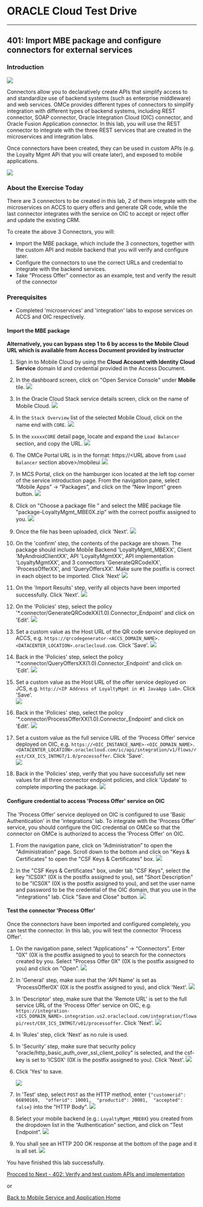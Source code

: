 
# ORACLE Cloud Test Drive #
-----
## 401: Import MBE package and configure connectors for external services ##

### Introduction ###
![](../common/images/mobile/402-Connectors_Overview.png)

Connectors allow you to declaratively create APIs that simplify access to and standardize use of backend systems (such as enterprise middleware) and web services. OMCe provides different types of connectors to simplify integration with different types of backend systems, including REST connector, SOAP connector, Oracle Integration Cloud (OIC) connector, and Oracle Fusion Application connector. In this lab, you will use the REST connector to integrate with the three REST services that are created in the microservices and integration labs.

Once connectors have been created, they can be used in custom APIs (e.g. the Loyalty Mgmt APi that you will create later), and exposed to mobile applications.

![](../common/images/mobile/402-Connectors_Mechanism.png)

### About the Exercise Today ###
There are 3 connectors to be created in this lab, 2 of them integrate with the microservices on ACCS to query offers and generate QR code, while the last connector integrates with the service on OIC to accept or reject offer and update the existing CRM.

To create the above 3 Connectors, you will:
- Import the MBE package, which include the 3 connectors, together with the custom API and mobile backend that you will verify and configure later.
- Configure the connectors to use the correct URLs and credential to integrate with the backend services.
- Take "Process Offer" connector as an example, test and verify the result of the connector

### Prerequisites ###
- Completed 'microservices' and 'integration' labs to expose services on ACCS and OIC respectively.

#### Import the MBE package ####

**Alternatively, you can bypass step 1 to 6 by access to the Mobile Cloud URL which is available from Access Document provided by instructor**

1. Sign in to Mobile Cloud by using the **Cloud Account with Identity Cloud Service** domain Id and credential provided in the Access Document.

2. In the dashboard screen, click on "Open Service Console" under **Mobile** tile.
![](../common/images/mobile/400-MobileEnvService.png)

3. In the Oracle Cloud Stack service details screen, click on the name of Mobile Cloud.
![](../common/images/mobile/400-MCS_ServiceInstanceURL.png)

4. In the `Stack Overview` list of the selected Mobile Cloud, click on the name end with `CORE`.
![](../common/images/mobile/400-OMC-Core.png)

5. In the `xxxxxCORE` detail page, locate and expand the `Load Balancer` section, and copy the URL.
![](../common/images/mobile/400-OMC-LB.png)

6. The OMCe Portal URL is in the format: https://<URL above from `Load Balancer` section above>/mobileui
![](../common/images/mobile/400-OMC-Home.png)

7. In MCS Portal, click on the hamburger icon located at the left top corner of the service introduction page. From the navigation pane, select “Mobile Apps” -> “Packages”, and click on the “New Import” green button.
![](../common/images/mobile/401-New_Import_Package.png)

8. Click on "Choose a package file " and select the MBE package file "package-LoyaltyMgmt_MBE0X.zip" with the correct postfix assigned to you.
![](../common/images/mobile/401-Import_Package_Select_File.png)

9. Once the file has been uploaded, click 'Next'.
![](../common/images/mobile/401-Import_Package_File_Validated.png)

10. On the 'confirm' step, the contents of the package are shown. The package should include Mobile Backend 'LoyaltyMgmt_MBEXX', Client 'MyAndroidClientXX', API 'LoyaltyMgmtXX', API implementation 'LoyaltyMgmtXX', and 3 connectors 'GenerateQRCodeXX', 'ProcessOfferXX', and 'QueryOffersXX'. Make sure the postfix is correct in each object to be imported. Click 'Next'
![](../common/images/mobile/401-Import_Package_Confirm.png)

11. On the 'Import Results' step, verify all objects have been imported successfully. Click 'Next'.
![](../common/images/mobile/401-Import_Package_Results.png)

12. On the 'Policies' step, select the policy '*.connector/GenerateQRCodeXX(1.0).Connector_Endpoint' and click on 'Edit'.
![](../common/images/mobile/401-Import_Package_Select_GenerateQRCode_Endpoint.png)

13. Set a custom value as the Host URL of the QR code service deployed on ACCS, e.g. `https://qrcodegenerator-<ACCS_DOMAIN_NAME>.<DATACENTER_LOCATION>.oraclecloud.com`. Click 'Save'.
![](../common/images/mobile/401-Import_Package_Update_GenerateQRCode_Endpoint.png)

14. Back in the 'Policies' step, select the policy '*.connector/QueryOffersXX(1.0).Connector_Endpoint' and click on 'Edit'.
![](../common/images/mobile/401-Import_Package_Select_QueryOffers_Endpoint.png)

15. Set a custom value as the Host URL of the offer service deployed on JCS, e.g. `http://<IP Address of LoyaltyMgmt in #1 JavaApp Lab>`. Click 'Save'.  
![](../common/images/mobile/401-Import_Package_Update_QueryOffers_Endpoint.png)

16. Back in the 'Policies' step, select the policy '*.connector/ProcessOfferXX(1.0).Connector_Endpoint' and click on 'Edit'.
![](../common/images/mobile/401-Import_Package_Select_ProcessOffer_Endpoint.png)

17. Set a custom value as the full service URL of the 'Process Offer' service deployed on OIC, e.g. `https://<OIC_INSTANCE_NAME>-<OIC_DOMAIN_NAME>.<DATACENTER_LOCATION>.oraclecloud.com/ic/api/integration/v1/flows/rest/CXX_ICS_INTMGT/1.0/processoffer`. Click 'Save'.  
![](../common/images/mobile/401-Import_Package_Update_ProcessOffer_Endpoint.png)

18. Back in the 'Policies' step, verify that you have successfully set new values for all three connector endpoint policies, and click 'Update' to complete importing the package.
![](../common/images/mobile/401-Import_Package_Complete_Update_Policies.png)


#### Configure credential to access 'Process Offer' service on OIC ####
The 'Process Offer' service deployed on OIC is configured to use 'Basic Authentication' in the 'integrations' lab. To integrate with the 'Process Offer' service, you should configure the OIC credential on OMCe so that the connector on OMCe is authorized to access the 'Process Offer' on OIC.

1. From the navigation pane, click on “Administration” to open the "Administration" page. Scroll down to the bottom and click on "Keys & Certificates" to open the "CSF Keys & Certificates" box.
![](../common/images/mobile/401-CSF_Navigate_To_CSF.png)

2. In the "CSF Keys & Certificates" box, under tab "CSF Keys", select the key "ICS0X" (0X is the postfix assigned to you), set "Short Description" to be "ICS0X" (0X is the postfix assigned to you), and set the user name and password to be the credential of the OIC domain, that you use in the "integrations" lab. Click "Save and Close" button.
![](../common/images/mobile/401-CSF_Update_CSF.png)

#### Test the connector 'Process Offer' ####

Once the connectors have been imported and configured completely, you can test the connector. In this lab, you will test the connector 'Process Offer'.

1. On the navigation pane, select “Applications” -> “Connectors”. Enter "0X" (0X is the postfix assigned to you) to search for the connectors created by you. Select "Process Offer 0X" (0X is the postfix assigned to you) and click on "Open".
![](../common/images/mobile/401-Test_Connector_Open_ProcessOffer.png)

2. In 'General' step, make sure that the 'API Name' is set as 'ProcessOffer0X' (0X is the postfix assigned to you), and click 'Next'.
![](../common/images/mobile/401-Test_Connector_ProcessOffer_General.png)

3. In 'Descriptor' step, make sure that the 'Remote URL' is set to the full service URL of the 'Process Offer' service on OIC, e.g. `https://integration-<ICS_DOMAIN_NAME>.integration.us2.oraclecloud.com/integration/flowapi/rest/C0X_ICS_INTMGT/v01/processoffer`. Click 'Next'.
![](../common/images/mobile/401-Test_Connector_ProcessOffer_Descriptor.png)

4. In 'Rules' step, click 'Next' as no rule is used. 

5. In 'Security' step, make sure that security policy "oracle/http_basic_auth_over_ssl_client_policy" is selected, and the csf-key is set to 'ICS0X' (0X is the postfix assigned to you). Click 'Next'.
![](../common/images/mobile/401-Test_Connector_ProcessOffer_Security.png)

6. Click 'Yes' to save.

   ![](../common/images/mobile/401-Test_Connector_ProcessOffer_Save.png)

7. In 'Test' step, select `POST` as the HTTP method, enter `{"customerid": 66890169,  "offerid": 10001,  "productid": 20001,  "accepted": false}` into the "HTTP Body".
![](../common/images/mobile/401-Test_Connector_ProcessOffer_Test_1.png)

8. Select your mobile backend (e.g.: `LoyaltyMgmt_MBE0X`) you created from the dropdown list in the “Authentication” section, and click on “Test Endpoint”.
![](../common/images/mobile/401-Test_Connector_ProcessOffer_Test_2.png)

9. You shall see an HTTP 200 OK response at the bottom of the page and it is all set.
![](../common/images/mobile/401-Test_Connector_ProcessOffer_Test_Result.png)


You have finished this lab successfully.

[Procced to Next - 402: Verify and test custom APIs and implementation](402-MobileLab.md)

or

[Back to Mobile Service and Application Home](README.md)

